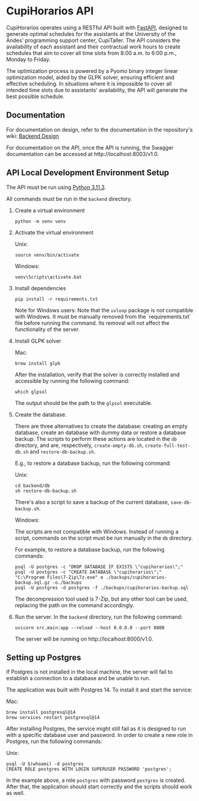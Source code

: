 # CupiHorarios API

CupiHorarios operates using a RESTful API built with [FastAPI](https://fastapi.tiangolo.com/), designed to generate optimal schedules for the assistants at the University of the Andes' programming support center, CupiTaller. The API considers the availability of each assistant and their contractual work hours to create schedules that aim to cover all time slots from 8:00 a.m. to 6:00 p.m., Monday to Friday.

The optimization process is powered by a Pyomo binary integer linear optimization model, aided by the GLPK solver, ensuring efficient and effective scheduling. In situations where it is impossible to cover all intended time slots due to assistants' availability, the API will generate the best possible schedule.

## Documentation

For documentation on design, refer to the documentation in the repository's wiki: [Backend Design](https://github.com/fedemelo/cupi-horarios/wiki/Backend-Design)

For documentation on the API, once the API is running, the Swagger documentation can be accessed at http://localhost:8003/v1.0.

## API Local Development Environment Setup

The API must be run using [Python 3.11.3](https://www.python.org/downloads/release/python-3113/).

All commands must be run in the `backend` directory.

1. Create a virtual environment

   ```shell
   python -m venv venv
   ```

2. Activate the virtual environment

   Unix:

   ```shell
   source venv/bin/activate
   ```

   Windows:

   ```batch
   venv\Scripts\activate.bat
   ```

3. Install dependencies

   ```shell
   pip install -r requirements.txt
   ```

   Note for Windows users: Note that the `uvloop` package is not compatible with Windows. It must be manually removed from the ´requirements.txt´ file before running the command. Its removal will not affect the functionality of the server.

4. Install GLPK solver

    Mac:

    ```shell
    brew install glpk
    ```

    After the installation, verify that the solver is correctly installed and accessible by running the following command:

    ```shell
    which glpsol
    ```

    The output should be the path to the `glpsol` executable.

5. Create the database.

   There are three alternatives to create the database: creating an empty database, create an database with dummy data or restore a database backup. The scripts to perform these actions are located in the `db` directory, and are, respectively, `create-empty-db.sh`, `create-full-test-db.sh` and `restore-db-backup.sh`.

   E.g., to restore a database backup, run the following command:

   Unix:

   ```shell
   cd backend/db
   sh restore-db-backup.sh
   ```

   There's also a script to save a backup of the current database, `save-db-backup.sh`.

   Windows:

   The scripts are not compatible with Windows. Instead of running a script, commands on the script must be run manually in the `db` directory.

   For example, to restore a database backup, run the following commands:

   ```batch
   psql -U postgres -c "DROP DATABASE IF EXISTS \"cupihorarios\";"
   psql -U postgres -c "CREATE DATABASE \"cupihorarios\";"
   "C:\Program Files\7-Zip\7z.exe" e ./backups/cupihorarios-backup.sql.gz -o./backups
   psql -U postgres -d postgres -f ./backups/cupihorarios-backup.sql
   ```
   The decompression tool used is 7-Zip, but any other tool can be used, replacing the path on the command accordingly.

6. Run the server. In the `backend` directory, run the following command:

   ```shell
   uvicorn src.main:app --reload --host 0.0.0.0 --port 8000
   ```

   The server will be running on http://localhost:8000/v1.0.


## Setting up Postgres

If Postgres is not installed in the local machine, the server will fail to establish a connection to a database and be unable to run.

The application was built with Postgres 14. To install it and start the service:

Mac:
```shell
brew install postgresql@14
brew services restart postgresql@14
```

After installing Postgres, the service might still fail as it is designed to run with a specific database user and password. In order to create a new role in Postgres, run the following commands:

Unix:

```shell
psql -U $(whoami) -d postgres
CREATE ROLE postgres WITH LOGIN SUPERUSER PASSWORD 'postgres';
```

In the example above, a role `postgres` with password `postgres` is created. After that, the application should start correctly and the scripts should work as well.